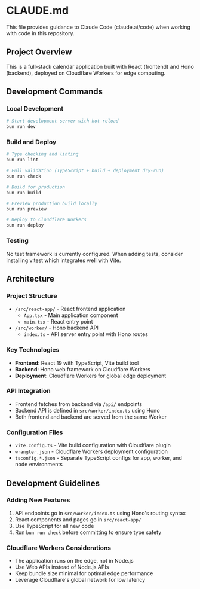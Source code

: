 # CLAUDE.md

This file provides guidance to Claude Code (claude.ai/code) when working with code in this repository.

## Project Overview

This is a full-stack calendar application built with React (frontend) and Hono (backend), deployed on Cloudflare Workers for edge computing.

## Development Commands

### Local Development
```bash
# Start development server with hot reload
bun run dev
```

### Build and Deploy
```bash
# Type checking and linting
bun run lint

# Full validation (TypeScript + build + deployment dry-run)
bun run check

# Build for production
bun run build

# Preview production build locally
bun run preview

# Deploy to Cloudflare Workers
bun run deploy
```

### Testing
No test framework is currently configured. When adding tests, consider installing vitest which integrates well with Vite.

## Architecture

### Project Structure
- `/src/react-app/` - React frontend application
  - `App.tsx` - Main application component
  - `main.tsx` - React entry point
- `/src/worker/` - Hono backend API
  - `index.ts` - API server entry point with Hono routes

### Key Technologies
- **Frontend**: React 19 with TypeScript, Vite build tool
- **Backend**: Hono web framework on Cloudflare Workers
- **Deployment**: Cloudflare Workers for global edge deployment

### API Integration
- Frontend fetches from backend via `/api/` endpoints
- Backend API is defined in `src/worker/index.ts` using Hono
- Both frontend and backend are served from the same Worker

### Configuration Files
- `vite.config.ts` - Vite build configuration with Cloudflare plugin
- `wrangler.json` - Cloudflare Workers deployment configuration
- `tsconfig.*.json` - Separate TypeScript configs for app, worker, and node environments

## Development Guidelines

### Adding New Features
1. API endpoints go in `src/worker/index.ts` using Hono's routing syntax
2. React components and pages go in `src/react-app/`
3. Use TypeScript for all new code
4. Run `bun run check` before committing to ensure type safety

### Cloudflare Workers Considerations
- The application runs on the edge, not in Node.js
- Use Web APIs instead of Node.js APIs
- Keep bundle size minimal for optimal edge performance
- Leverage Cloudflare's global network for low latency